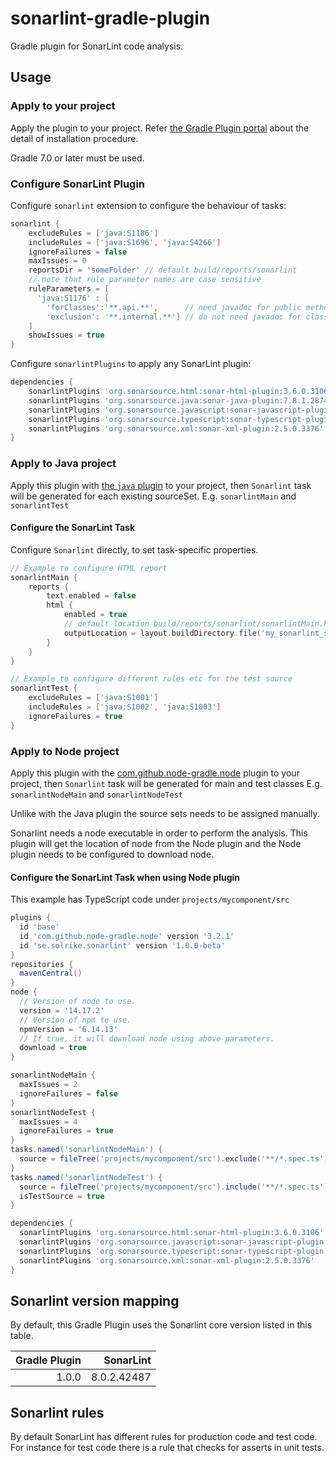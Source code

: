# sonarlint-gradle-plugin
Gradle plugin for SonarLint code analysis.


## Usage

### Apply to your project

Apply the plugin to your project.
Refer [the Gradle Plugin portal](https://plugins.gradle.org/plugin/se.solrike.sonarlint) about the detail of installation procedure.

Gradle 7.0 or later must be used.

### Configure SonarLint Plugin

Configure `sonarlint` extension to configure the behaviour of tasks:

```groovy
sonarlint {
    excludeRules = ['java:S1186']
    includeRules = ['java:S1696', 'java:S4266']
    ignoreFailures = false
    maxIssues = 0
    reportsDir = 'someFolder' // default build/reports/sonarlint
    // note that rule parameter names are case sensitive
    ruleParameters = [
      'java:S1176' : [
        'forClasses':'**.api.**',      // need javadoc for public methods in package matching 'api'
        'exclusion': '**.internal.**'] // do not need javadoc for classes under 'internal'
    ]
    showIssues = true
}
```

Configure `sonarlintPlugins` to apply any SonarLint plugin:

```groovy
dependencies {
    sonarlintPlugins 'org.sonarsource.html:sonar-html-plugin:3.6.0.3106'
    sonarlintPlugins 'org.sonarsource.java:sonar-java-plugin:7.8.1.28740'
    sonarlintPlugins 'org.sonarsource.javascript:sonar-javascript-plugin:8.8.0.17228' // both JS and TS
    sonarlintPlugins 'org.sonarsource.typescript:sonar-typescript-plugin:2.1.0.4359'
    sonarlintPlugins 'org.sonarsource.xml:sonar-xml-plugin:2.5.0.3376'
}
```

### Apply to Java project

Apply this plugin with [the `java` plugin](https://docs.gradle.org/current/userguide/java_plugin.html) to your project,
then `Sonarlint` task will be generated for each existing sourceSet. E.g. `sonarlintMain` and `sonarlintTest`


#### Configure the SonarLint Task

Configure `Sonarlint` directly, to set task-specific properties.

```groovy
// Example to configure HTML report
sonarlintMain {
    reports {
        text.enabled = false
        html {
            enabled = true
            // default location build/reports/sonarlint/sonarlintMain.html
            outputLocation = layout.buildDirectory.file('my_sonarlint_super_report.html')
        }
    }
}
```
```groovy
// Example to configure different rules etc for the test source
sonarlintTest {
    excludeRules = ['java:S1001']
    includeRules = ['java:S1002', 'java:S1003']
    ignoreFailures = true
}
```


### Apply to Node project

Apply this plugin with the [com.github.node-gradle.node](https://plugins.gradle.org/plugin/com.github.node-gradle.node) plugin to your project,
then `Sonarlint` task will be generated for main and test classes E.g. `sonarlintNodeMain` and `sonarlintNodeTest`

Unlike with the Java plugin the source sets needs to be assigned manually.

Sonarlint needs a node executable in order to perform the analysis. This plugin will get the location of node from the Node plugin and the Node plugin needs to be configured to download node.

#### Configure the SonarLint Task when using Node plugin

This example has TypeScript code under `projects/mycomponent/src`

```groovy
plugins {
  id 'base'
  id 'com.github.node-gradle.node' version '3.2.1'
  id 'se.solrike.sonarlint' version '1.0.0-beta'
}
repositories {
  mavenCentral()
}
node {
  // Version of node to use.
  version = '14.17.2'
  // Version of npm to use.
  npmVersion = '6.14.13'
  // If true, it will download node using above parameters.
  download = true
}

sonarlintNodeMain {
  maxIssues = 2
  ignoreFailures = false
}
sonarlintNodeTest {
  maxIssues = 4
  ignoreFailures = true
}
tasks.named('sonarlintNodeMain') {
  source = fileTree('projects/mycomponent/src').exclude('**/*.spec.ts')
}
tasks.named('sonarlintNodeTest') {
  source = fileTree('projects/mycomponent/src').include('**/*.spec.ts')
  isTestSource = true
}

dependencies {
  sonarlintPlugins 'org.sonarsource.html:sonar-html-plugin:3.6.0.3106'
  sonarlintPlugins 'org.sonarsource.javascript:sonar-javascript-plugin:8.8.0.17228' // both JS and TS
  sonarlintPlugins 'org.sonarsource.typescript:sonar-typescript-plugin:2.1.0.4359'
  sonarlintPlugins 'org.sonarsource.xml:sonar-xml-plugin:2.5.0.3376'
}
```



## Sonarlint version mapping

By default, this Gradle Plugin uses the Sonarlint core version listed in this table.


|Gradle Plugin|SonarLint|
|-----:|-----:|
| 1.0.0| 8.0.2.42487|


## Sonarlint rules

By default SonarLint has different rules for production code and test code. For instance for test code there is a rule that checks for asserts in unit tests.

